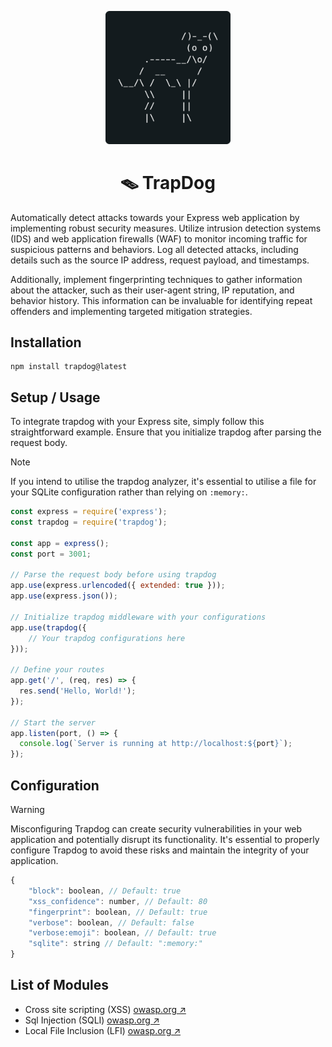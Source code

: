 <p align="center">
    <img src="assets/logo_3.png" width="200px">
</p>

<h1 align="center">🪤 TrapDog</h1>

<p>Automatically detect attacks towards your Express web application by implementing robust security measures. Utilize intrusion detection systems (IDS) and web application firewalls (WAF) to monitor incoming traffic for suspicious patterns and behaviors. Log all detected attacks, including details such as the source IP address, request payload, and timestamps.</p>

<p>Additionally, implement fingerprinting techniques to gather information about the attacker, such as their user-agent string, IP reputation, and behavior history. This information can be invaluable for identifying repeat offenders and implementing targeted mitigation strategies.</p>


## Installation
```
npm install trapdog@latest
```

## Setup / Usage

To integrate trapdog with your Express site, simply follow this straightforward example. Ensure that you initialize trapdog after parsing the request body.

> [!NOTE]
> If you intend to utilise the trapdog analyzer, it's essential to utilise a file for your SQLite configuration rather than relying on `:memory:`.

```js
const express = require('express');
const trapdog = require('trapdog');

const app = express();
const port = 3001;

// Parse the request body before using trapdog
app.use(express.urlencoded({ extended: true }));
app.use(express.json());

// Initialize trapdog middleware with your configurations
app.use(trapdog({
    // Your trapdog configurations here
}));

// Define your routes
app.get('/', (req, res) => {
  res.send('Hello, World!');
});

// Start the server
app.listen(port, () => {
  console.log(`Server is running at http://localhost:${port}`);
});
```

## Configuration

> [!WARNING]
> Misconfiguring Trapdog can create security vulnerabilities in your web application and potentially disrupt its functionality. It's essential to properly configure Trapdog to avoid these risks and maintain the integrity of your application.

```js
{
    "block": boolean, // Default: true
    "xss_confidence": number, // Default: 80
    "fingerprint": boolean, // Default: true
    "verbose": boolean, // Default: false
    "verbose:emoji": boolean, // Default: true
    "sqlite": string // Default: ":memory:"
}
```

## List of Modules

- Cross site scripting (XSS) [owasp.org ↗](https://owasp.org/www-community/attacks/xss/)
- Sql Injection (SQLI) [owasp.org ↗](https://owasp.org/www-community/attacks/SQL_Injection)
- Local File Inclusion (LFI) [owasp.org ↗](https://owasp.org/www-project-web-security-testing-guide/v42/4-Web_Application_Security_Testing/07-Input_Validation_Testing/11.1-Testing_for_Local_File_Inclusion)

<!--

## Features

> [!NOTE]
> ✅ - Added \
> ❌ - Not added yet \
> ⏳ - Next release


- ✅ SQL Injection Detection
- ✅ XSS/CSS Detection
- ✅ Request Blocking
- ✅ Logging
- ⏳ Analytics
- ⏳ Fingerprinting
